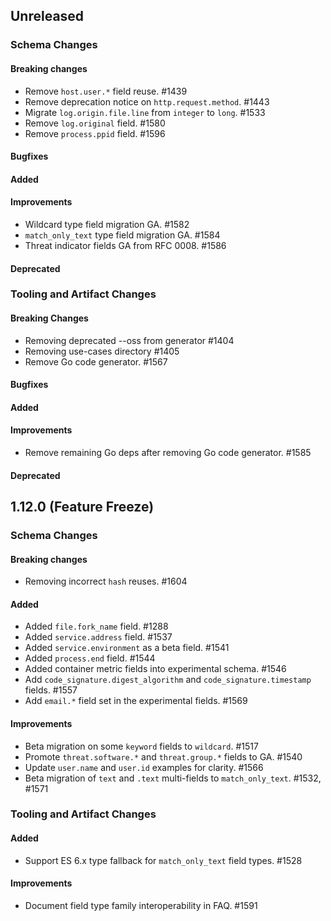 <!-- When adding an entry to the Changelog:

- Please follow the Keep a Changelog: http://keepachangelog.com/ guidelines.
- Please insert your changelog line ordered by PR ID.
- Make sure you add your entry to the correct section (schema or tooling).

Thanks, you're awesome :-) -->

## Unreleased

### Schema Changes

#### Breaking changes

* Remove `host.user.*` field reuse. #1439
* Remove deprecation notice on `http.request.method`. #1443
* Migrate `log.origin.file.line` from `integer` to `long`. #1533
* Remove `log.original` field. #1580
* Remove `process.ppid` field. #1596

#### Bugfixes

#### Added

#### Improvements

* Wildcard type field migration GA. #1582
* `match_only_text` type field migration GA. #1584
* Threat indicator fields GA from RFC 0008. #1586

#### Deprecated

### Tooling and Artifact Changes

#### Breaking Changes

* Removing deprecated --oss from generator #1404
* Removing use-cases directory #1405
* Remove Go code generator. #1567

#### Bugfixes

#### Added

#### Improvements

* Remove remaining Go deps after removing Go code generator. #1585

#### Deprecated

## 1.12.0 (Feature Freeze)

### Schema Changes

#### Breaking changes

* Removing incorrect `hash` reuses. #1604

#### Added

* Added `file.fork_name` field. #1288
* Added `service.address` field. #1537
* Added `service.environment` as a beta field. #1541
* Added `process.end` field. #1544
* Added container metric fields into experimental schema. #1546
* Add `code_signature.digest_algorithm` and `code_signature.timestamp` fields. #1557
* Add `email.*` field set in the experimental fields. #1569

#### Improvements

* Beta migration on some `keyword` fields to `wildcard`. #1517
* Promote `threat.software.*` and `threat.group.*` fields to GA. #1540
* Update `user.name` and `user.id` examples for clarity. #1566
* Beta migration of `text` and `.text` multi-fields to `match_only_text`. #1532, #1571

### Tooling and Artifact Changes

#### Added

* Support ES 6.x type fallback for `match_only_text` field types. #1528

#### Improvements

* Document field type family interoperability in FAQ. #1591

<!-- All empty sections:

## Unreleased

### Schema Changes

#### Breaking changes

#### Bugfixes

#### Added

#### Improvements

#### Deprecated

### Tooling and Artifact Changes

#### Breaking changes

#### Bugfixes

#### Added

#### Improvements

#### Deprecated

-->
